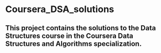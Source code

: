 # Coursera_DSA_solutions

## This project contains the solutions to the Data Structures course in the Coursera Data Structures and Algorithms specialization.
